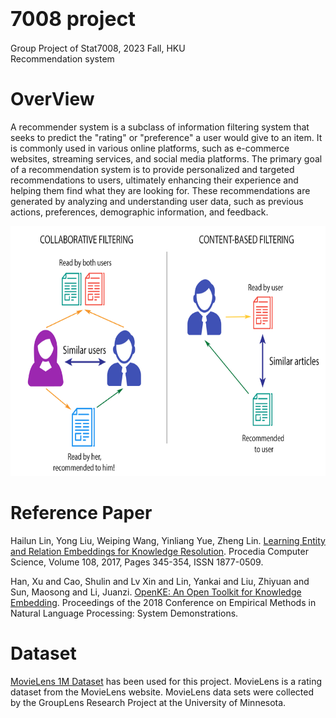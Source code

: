 # <font size=6>7008 project</font>
Group Project of Stat7008, 2023 Fall, HKU  
Recommendation system

# OverView
A recommender system is a subclass of information filtering system that seeks to predict the "rating" or "preference" a user would give to an item. It is commonly used in various online platforms, such as e-commerce websites, streaming services, and social media platforms. The primary goal of a recommendation system is to provide personalized and targeted recommendations to users, ultimately enhancing their experience and helping them find what they are looking for. These recommendations are generated by analyzing and understanding user data, such as previous actions, preferences, demographic information, and feedback.

<div  align="center"> 
 <img src="Images/Recommendation System.png" width = "600" height = "400" alt="Recommendation System">
</div>

# Reference Paper
Hailun Lin, Yong Liu, Weiping Wang, Yinliang Yue, Zheng Lin. [Learning Entity and Relation Embeddings for Knowledge Resolution](https://www.sciencedirect.com/science/article/pii/S1877050917305628). Procedia Computer Science, Volume 108, 2017, Pages 345-354, ISSN 1877-0509.

Han, Xu and Cao, Shulin and Lv Xin and Lin, Yankai and Liu, Zhiyuan and Sun, Maosong and Li, Juanzi. [OpenKE: An Open Toolkit for Knowledge Embedding](https://aclanthology.org/D18-2024.pdf). Proceedings of the 2018 Conference on Empirical Methods in Natural Language Processing: System Demonstrations.

# Dataset
[MovieLens 1M Dataset](https://grouplens.org/datasets/movielens/1m/) has been used for this project. MovieLens is a rating dataset from the MovieLens website. MovieLens data sets were collected by the GroupLens Research Project at the University of Minnesota.
